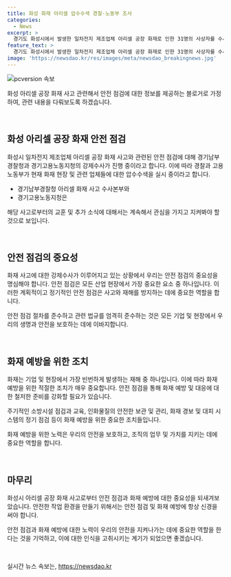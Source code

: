 ```yaml
---
title: 화성 화재 아리셀 압수수색 경찰·노동부 조사
categories:
  - News
excerpt: >
  경기도 화성시에서 발생한 일차전지 제조업체 아리셀 공장 화재로 인한 31명의 사상자를 수사 중인 경찰과 고용노동부가 26일 강제수사에 착수했다. 경기남부경찰청 아리셀 화재 사고 수사본부와 경기고용노동지청은 화성시 서신면 전곡리 소재 아리셀과 인력공급 업체 3곳(5개소)에 대해 압수수색에 나섰다.
feature_text: >
  경기도 화성시에서 발생한 일차전지 제조업체 아리셀 공장 화재로 인한 31명의 사상자를 수사 중인 경찰과 고용노동부가 26일 강제수사에 착수했다. 경기남부경찰청 아리셀 화재 사고 수사본부와 경기고용노동지청은 화성시 서신면 전곡리 소재 아리셀과 인력공급 업체 3곳(5개소)에 대해 압수수색에 나섰다.
image: 'https://newsdao.kr/res/images/meta/newsdao_breakingnews.jpg'
---
```


<p><img src="https://newsdao.kr/res/images/meta/newsdao_breakingnews.jpg" alt="pcversion 속보" /></p>

<p>화성 아리셀 공장 화재 사고 관련해서 안전 점검에 대한 정보를 제공하는 블로거로 가정하여, 관련 내용을 다뤄보도록 하겠습니다.</p>

<p data-ke-size="size16">&nbsp;</p>

<h2 data-ke-size="size26">화성 아리셀 공장 화재 안전 점검</h2>

<p>화성시 일차전지 제조업체 아리셀 공장 화재 사고와 관련된 안전 점검에 대해 경기남부경찰청과 경기고용노동지청의 강제수사가 진행 중이라고 합니다. 이에 따라 경찰과 고용노동부가 현재 화재 현장 및 관련 업체들에 대한 압수수색을 실시 중이라고 합니다.</p>

<ul>
  <li>경기남부경찰청 아리셀 화재 사고 수사본부와</li>
  <li>경기고용노동지청은</li>
</ul>

<p>해당 사고로부터의 교훈 및 추가 소식에 대해서는 계속해서 관심을 가지고 지켜봐야 할 것으로 보입니다.</p>

<p data-ke-size="size16">&nbsp;</p>

<h2 data-ke-size="size26">안전 점검의 중요성</h2>

<p>화재 사고에 대한 강제수사가 이루어지고 있는 상황에서 우리는 안전 점검의 중요성을 명심해야 합니다. 안전 점검은 모든 산업 현장에서 가장 중요한 요소 중 하나입니다. 이러한 계획적이고 정기적인 안전 점검은 사고와 재해를 방지하는 데에 중요한 역할을 합니다.</p>

<p>안전 점검 절차를 준수하고 관련 법규를 엄격히 준수하는 것은 모든 기업 및 현장에서 우리의 생명과 안전을 보호하는 데에 이바지합니다.</p>

<p data-ke-size="size16">&nbsp;</p> 

<h2 data-ke-size="size26">화재 예방을 위한 조치</h2>

<p>화재는 기업 및 현장에서 가장 빈번하게 발생하는 재해 중 하나입니다. 이에 따라 화재 예방을 위한 적절한 조치가 매우 중요합니다. 안전 점검을 통해 화재 예방 및 대응에 대한 철저한 준비를 강화할 필요가 있습니다.</p>

<p>주기적인 소방시설 점검과 교육, 인화물질의 안전한 보관 및 관리, 화재 경보 및 대피 시스템의 정기 점검 등이 화재 예방을 위한 중요한 조치들입니다. </p>

<p>화재 예방을 위한 노력은 우리의 안전을 보호하고, 조직의 업무 및 가치를 지키는 데에 중요한 역할을 합니다.</p>

<p data-ke-size="size16">&nbsp;</p> 

<h2 data-ke-size="size26">마무리</h2>

<p>화성시 아리셀 공장 화재 사고로부터 안전 점검과 화재 예방에 대한 중요성을 되새겨보았습니다. 안전한 작업 환경을 만들기 위해서는 안전 점검 및 화재 예방에 항상 신경을 써야 합니다.</p>

<p>안전 점검과 화재 예방에 대한 노력이 우리의 안전을 지켜나가는 데에 중요한 역할을 한다는 것을 기억하고, 이에 대한 인식을 고취시키는 계기가 되었으면 좋겠습니다.</p>

<p data-ke-size="size16">&nbsp;</p> 
실시간 뉴스 속보는, <a href="https://newsdao.kr" rel="dofollow">https://newsdao.kr</a>


